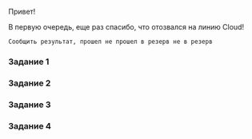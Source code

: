 Привет! 

В первую очередь, еще раз спасибо, что отозвался на линию Cloud!

```
Сообщить результат, прошел не прошел в резерв не в резерв
```

### Задание 1



### Задание 2


### Задание 3


### Задание 4

